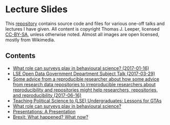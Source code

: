 # Lecture Slides

This [repository](https://github.com/leeper/lectures) contains source code and files for various one-off talks and lectures I have given. All content is copyright Thomas J. Leeper, licensed [CC-BY-SA](LICENSE.md), unless otherwise noted. Almost all images are open licensed, mostly from Wikimedia.

## Contents

 - [What role can surveys play in behavioural science? (2017-01-16)](2017-01-16-ExecMScBS/slides.pdf)
 - [LSE Open Data Government Department Subject Talk (2017-03-29)](2017-03-29-OpenDay/lecture.pdf)
 - [Some advice from a reproducible researcher about how some advice from research data repositories to irreproducible researchers about reproducibility and repositories might help researchers, repositories, and reproducibility (2017-06-16)](2017-06-16-DCM/Slides-leeper.pdf)
 - [Teaching Political Science to (LSE) Undergraduates: Lessons for GTAs](2017-09-19-GTATraining/Slides-leeper.pdf)
 - [What role can surveys play in behavioural science?](2018-01-17-ExecMScBS/slides.pdf)
 - [Presentations: A Presentation](2018-03-01-Presentations/slides.pdf)
 - [Brexit: What happened? What now?](2018-03-13-Brexit/slides.pdf)
